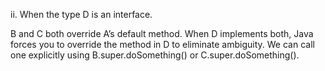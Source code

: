 ii. When the type D is an interface.

B and C both override A’s default method. When D implements both, Java forces you to override the method in D to eliminate ambiguity. We can call one explicitly using B.super.doSomething() or C.super.doSomething().
